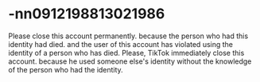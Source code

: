 # -nn0912198813021986
Please close this account permanently. because the person who had this identity had died. and the user of this account has violated using the identity of a person who has died. Please, TikTok immediately close this account. because he used someone else's identity without the knowledge of the person who had the identity.
